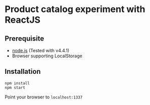 Product catalog experiment with ReactJS
=======================================

Prerequisite
-----------
- [node.js](https://nodejs.org/) (Tested with v4.4.1)
- Browser supporting LocalStorage

Installation
------------
```
npm install
npm start
```
Point your browser to ```localhost:1337```


